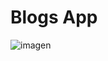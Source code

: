 # Blogs App

![imagen](https://user-images.githubusercontent.com/52834318/192646410-5889ff40-bf25-4339-954a-8da703f1ee66.png)
